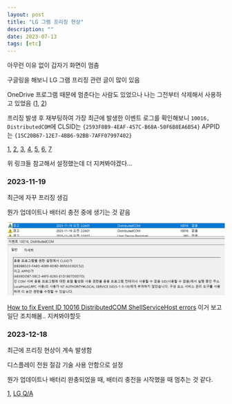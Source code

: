 ```yaml
---
layout: post
title: "LG 그램 프리징 현상"
description: ""
date: 2023-07-13
tags: [etc]
---
```


아무런 이유 없이 갑자기 화면이 멈춤

구글링을 해보니 LG 그램 프리징 관련 글이 많이 있음

OneDrive 프로그램 때문에 멈춘다는 사람도 있었으나 나는 그전부터 삭제해서 사용하고 있었음 (<a href="https://www.clien.net/service/board/park/13221872">1</a>, <a href="https://www.fmkorea.com/3160999112">2</a>)

프리징 발생 후 재부팅하여 가장 최근에 발생한 이벤트 로그를 확인해보니 `10016, DistributedCOM`에 CLSID는 `{2593F8B9-4EAF-457C-B68A-50F6B8EA6B54}` APPID는 `{15C20B67-12E7-4BB6-92BB-7AFF07997402}`

<a href="https://tiplog.co.kr/1422">1</a>, <a href="https://itsvc.tistory.com/entry/%EC%9D%B4%EB%B2%A4%ED%8A%B8-ID-10016-DistributedCOM-%EC%98%A4%EB%A5%98-%ED%95%B4%EA%B2%B0-%EB%B0%A9%EB%B2%95">2</a>, <a href="https://showering.tistory.com/144">3</a>, <a href="https://gall.dcinside.com/m/td2/264445">4</a>, <a href="https://www.backyrd.net/entry/20211004/1633347934">5</a>, <a href="https://learn.microsoft.com/ko-kr/troubleshoot/windows-client/application-management/event-10016-logged-when-accessing-dcom">6</a>, <a href="https://answers.microsoft.com/ko-kr/windows/forum/all/%EC%9D%B4%EB%B2%A4%ED%8A%B8id-10016-distributedcom/c6572cb7-4143-4417-a9b2-4444971daf0b">7</a>

위 링크들 참고해서 설정했는데 더 지켜봐야겠다...

### 2023-11-19

최근에 자꾸 프리징 생김

뭔가 업데이트나 배터리 충전 중에 생기는 것 같음

![1](/assets/images/lg-gram-freezing/1.png)

<a href="https://youtu.be/QQi6ZeBiYZs">How to fix Event ID 10016 DistributedCOM ShellServiceHost errors</a> 이거 보고 일단 조치해봄.. 지켜봐야할듯

### 2023-12-18

최근에 프리징 현상이 계속 발생함

디스플레이 전원 절감 기술 사용 안함으로 설정

뭔가 업데이트나 배터리 완충되었을 때, 배터리 충전을 시작했을 때 멈추는 것 같다.

<a href="https://jmoneystudy.tistory.com/184">1</a>, <a href="https://www.lge.co.kr/support/solutions-20150756927988">LG Q/A</a>
